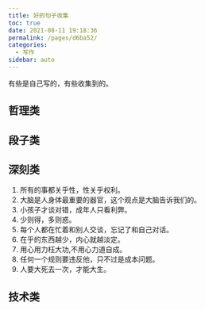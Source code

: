 ```yaml
---
title: 好的句子收集
toc: true
date: 2021-08-11 19:18:36
permalink: /pages/d6ba52/
categories:
  - 写作
sidebar: auto
---
```




有些是自己写的，有些收集到的。

## 哲理类

## 段子类

## 深刻类



1. 所有的事都关乎性，性关乎权利。
2. 大脑是人身体最重要的器官，这个观点是大脑告诉我们的。
3. 小孩子才谈对错，成年人只看利弊。
4. 少则得，多则惑。
5. 每个人都在忙着和别人交谈，忘记了和自己对话。
6. 在乎的东西越少，内心就越淡定。
7. 用心用力枉大功,不用心力道自成。
8. 任何一个规则要违反他，只不过是成本问题。
9. 人要大死去一次，才能大生。



## 技术类

